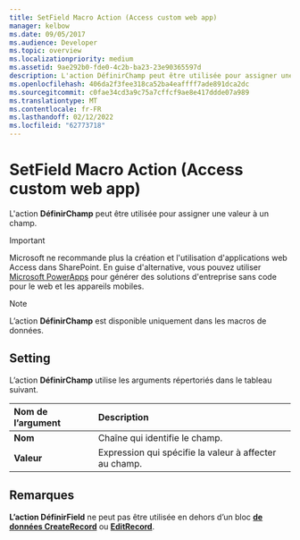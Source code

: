 ```yaml
---
title: SetField Macro Action (Access custom web app)
manager: kelbow
ms.date: 09/05/2017
ms.audience: Developer
ms.topic: overview
ms.localizationpriority: medium
ms.assetid: 9ae292b0-fde0-4c2b-ba23-23e90365597d
description: L'action DéfinirChamp peut être utilisée pour assigner une valeur à un champ.
ms.openlocfilehash: 406da2f3fee318ca52ba4eaffff7ade891dca2dc
ms.sourcegitcommit: c0fae34cd3a9c75a7cffcf9ae8e417ddde07a989
ms.translationtype: MT
ms.contentlocale: fr-FR
ms.lasthandoff: 02/12/2022
ms.locfileid: "62773718"
---
```

# <a name="setfield-macro-action-access-custom-web-app"></a>SetField Macro Action (Access custom web app)

L'action **DéfinirChamp** peut être utilisée pour assigner une valeur à un champ. 
  
> [!IMPORTANT]
> Microsoft ne recommande plus la création et l'utilisation d'applications web Access dans SharePoint. En guise d'alternative, vous pouvez utiliser [Microsoft PowerApps](https://powerapps.microsoft.com/) pour générer des solutions d'entreprise sans code pour le web et les appareils mobiles. 
  
> [!NOTE]
> L’action **DéfinirChamp** est disponible uniquement dans les macros de données. 
  
## <a name="setting"></a>Setting

L’action **DéfinirChamp** utilise les arguments répertoriés dans le tableau suivant. 
  
|**Nom de l’argument**|**Description**|
|:-----|:-----|
|**Nom** <br/> |Chaîne qui identifie le champ. |
|**Valeur** <br/> |Expression qui spécifie la valeur à affecter au champ. |
   
## <a name="remarks"></a>Remarques

**L’action DéfinirField** ne peut pas être utilisée en dehors d’un bloc **[de données CreateRecord](createrecord-data-block-access-custom-web-app.md)** ou **[EditRecord](editrecord-data-block-access-custom-web-app.md)**. 
  

